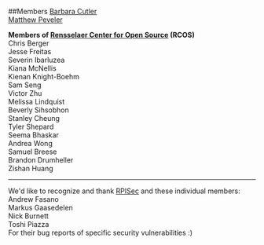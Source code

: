 ##Members
[Barbara Cutler](http://www.cs.rpi.edu/~cutler/)  
[Matthew Peveler](http://mpeveler.com/)

**Members of [Rensselaer Center for Open Source](rcos.rpi.edu) (RCOS)**  
Chris Berger  
Jesse Freitas  
Severin Ibarluzea  
Kiana McNellis  
Kienan Knight-Boehm  
Sam Seng  
Victor Zhu  
Melissa Lindquist  
Beverly Sihsobhon  
Stanley Cheung  
Tyler Shepard  
Seema Bhaskar  
Andrea Wong  
Samuel Breese  
Brandon Drumheller  
Zishan Huang 

------------------------------
We'd like to recognize and thank [RPISec](https://rpis.ec/) and these individual members:  
Andrew Fasano  
Markus Gaasedelen  
Nick Burnett  
Toshi Piazza  
For their bug reports of specific security vulnerabilities :)
